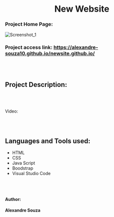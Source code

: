 <h1 align="center"> New Website </h1> 


### Project Home Page: 

![Screenshot_1](https://github.com/alexandre-souza10/newsite.github.io/assets/74196527/f33f4efa-3d3d-42f4-9708-72de30496d0f)

### Project access link: https://alexandre-souza10.github.io/newsite.github.io/
<br></br>

## Project Description:


<br></br>

 Video:
 


<br></br>

## Languages ​​and Tools used:
- HTML
- CSS
- Java Script
- Boodstrap
- Visual Studio Code

<br></br>

#### Author: 
**Alexandre Souza**
